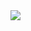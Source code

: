 <img src="https://img.shields.io/badge/Arch_Linux-1793D1?style=for-the-badge&logo=arch-linux&logoColor=white"/>
